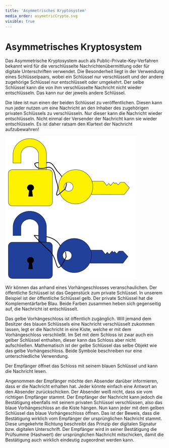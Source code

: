 ```yaml
---
title: 'Asymmetrisches Kryptosystem'
media_order: asymetricCrypto.svg
visible: true
---
```


# Asymmetrisches Kryptosystem

Das Asymmetrische Kryptosystem auch als Public-Private-Key-Verfahren bekannt wird für die verschlüsselte Nachrichtenübermittlung oder für digitale Unterschriften verwendet. Die Besonderheit liegt in der Verwendung eines Schlüsselpaars, wobei ein Schlüssel nur verschlüsselt und der andere zugehörige Schlüssel nur entschlüsselt oder umgekehrt. Der selbe Schlüssel kann die von ihm verschlüsselte Nachricht nicht wieder entschlüsseln. Das kann nur der jeweils andere Schlüssel.

Die Idee ist nun einen der beiden Schlüssel zu veröffentlichen. Diesen kann nun jeder nutzen um eine Nachricht an den Inhaber des zugehörigen privaten Schlüssels zu verschlüsseln. Nur dieser kann die Nachricht wieder entschlüsseln. Nicht einmal der Versender der Nachricht kann sie wieder entschlüsseln. Es ist daher ratsam den Klartext der Nachricht aufzubewahren!

![Asymetrische Schlüssel](asymetricCrypto.svg)

Wir können das anhand eines Vorhängeschlosses veranschaulichen. Der öffentliche Schlüssel ist das Gegenstück zum private Schlüssel. In unserem Beispiel ist der öffentliche Schlüssel gelb. Der private Schlüssel hat die Komplementärfarbe Blau. Beide Farben zusammen heben sich gegenseitig auf, die Nachricht ist entschlüsselt. 

Das gelbe Vorhängeschloss ist öffentlich zugänglich. Will jemand dem Besitzer des blauen Schlüssels eine Nachricht verschlüsselt zukommen lassen, legt er die Nachricht in eine Kiste, welche er mit dem Vorhängeschloss verschließt. Im Set mit dem Schloss ist zwar auch ein gelber Schlüssel enthalten, dieser kann das Schloss aber nicht aufschließen. Mathematisch ist der gelbe Schlüssel das selbe Objekt wie das gelbe Vorhängeschloss. Beide Symbole beschreiben nur eine unterschiedliche Verwendung. 

Der Empfänger öffnet das Schloss mit seinem blauen Schlüssel und kann die Nachricht lesen.

Angenommen der Empfänger möchte den Absender darüber informieren, dass er die Nachricht erhalten hat. Jeder könnte einfach eine Antwort an den Absender zurückschicken. Der Absender weiß nicht, dass sie vom richtigen Empfänger stammt. Der Empfänger der Nachricht kann jedoch die Bestätigung ebenfalls mit seinem privaten Schlüssel verschlüssen, also das blaue Vorhängeschloss an die Kiste hängen. Nun kann jeder mit dem gelben Schlüssel das blaue Vorhängeschloss öffnen. Das ist der Beweis, dass die Bestätigung wirklich vom Empfänger der ursprünglichen Nachricht stammt. Diese umgekehrte Richtung beschreibt das Prinzip der digitalen Signatur bzw. digitalen Unterschrift. Der Empfänger wird in seiner Bestätigung die Prüfsumme (Hashwert) der ursprünglichen Nachricht mitschicken, damit die Bestätigung auch wirklich eindeutig zugeordnet werden kann. 